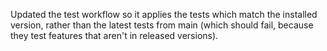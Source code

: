 Updated the test workflow so it applies the tests which match the installed version, rather than the latest tests from main (which should fail, because they test features that aren't in released versions).

